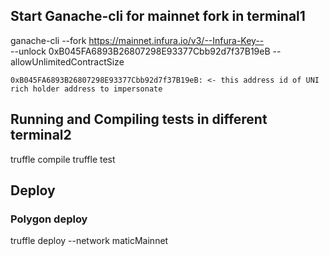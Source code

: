 
## Start Ganache-cli for mainnet fork in terminal1

ganache-cli --fork https://mainnet.infura.io/v3/--Infura-Key-- \
 --unlock 0xB045FA6893B26807298E93377Cbb92d7f37B19eB --allowUnlimitedContractSize

`0xB045FA6893B26807298E93377Cbb92d7f37B19eB: <- this address id of UNI rich holder address to impersonate`

## Running and Compiling tests in different terminal2

truffle compile
truffle test

## Deploy

### Polygon deploy
truffle deploy --network maticMainnet
